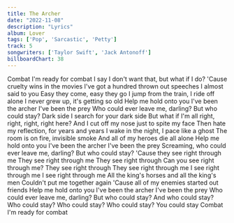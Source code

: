 ```yaml
---
title: The Archer
date: "2022-11-08"
description: "Lyrics"
album: Lover
tags: ['Pop', 'Sarcastic', 'Petty']
track: 5
songwriters: ['Taylor Swift', 'Jack Antonoff']
billboardChart: 38
---
```



Combat
I'm ready for combat
I say I don't want that, but what if I do?
'Cause cruelty wins in the movies
I've got a hundred thrown out speeches I almost said to you
Easy they come, easy they go
I jump from the train, I ride off alone
I never grew up, it's getting so old
Help me hold onto you
I've been the archer
I've been the prey
Who could ever leave me, darling?
But who could stay?
Dark side
I search for your dark side
But what if I'm all right, right, right, right here?
And I cut off my nose just to spite my face
Then hate my reflection, for years and years
I wake in the night, I pace like a ghost
The room is on fire, invisible smoke
And all of my heroes die all alone
Help me hold onto you
I've been the archer
I've been the prey
Screaming, who could ever leave me, darling?
But who could stay?
'Cause they see right through me
They see right through me
They see right through
Can you see right through me?
They see right through
They see right through me
I see right through me
I see right through me
All the king's horses and all the king's men
Couldn't put me together again
'Cause all of my enemies started out friends
Help me hold onto you
I've been the archer
I've been the prey
Who could ever leave me, darling?
But who could stay?
And who could stay?
Who could stay?
Who could stay?
Who could stay?
You could stay
Combat
I'm ready for combat
